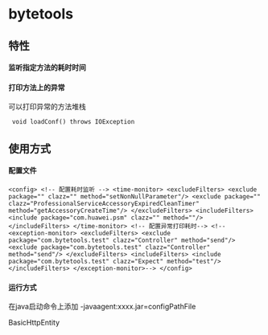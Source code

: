 # bytetools


## 特性

#### 监听指定方法的耗时时间

#### 打印方法上的异常


可以打印异常的方法堆栈

` void loadConf() throws IOException`


## 使用方式

#### 配置文件

`<config>
    <!-- 配置耗时监听 -->
    <time-monitor>
        <excludeFilters>
            <exclude package="" clazz="" method="setNonNullParameter"/>
            <exclude package="" clazz="ProfessionalServiceAccessoryExpiredCleanTimer" method="getAccessoryCreateTime"/>
        </excludeFilters>
        <includeFilters>
            <include package="com.huawei.psm" clazz="" method=""/>
        </includeFilters>
    </time-monitor>
    <!-- 配置异常打印耗时-->
    <!--<exception-monitor>
        <excludeFilters>
            <exclude package="com.bytetools.test" clazz="Controller" method="send"/>
            <exclude package="com.bytetools.test" clazz="Controller" method="send"/>
        </excludeFilters>
        <includeFilters>
            <include package="com.bytetools.test" clazz="Expect" method="test"/>
        </includeFilters>
    </exception-monitor>-->
</config>`

#### 运行方式

在java启动命令上添加 -javaagent:xxxx.jar=configPathFile

BasicHttpEntity

